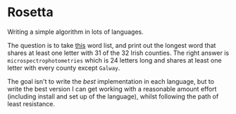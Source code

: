 # Rosetta

Writing a simple algorithm in lots of languages.

The question is to take [this](https://norvig.com/ngrams/enable1.txt) word list, and print out the longest word that shares at least one letter with 31 of the 32 Irish counties. The right answer is `microspectrophotometries` which is 24 letters long and shares at least one letter with every county except `Galway`.

The goal isn't to write the *best* implementation in each language, but to write the best version I can get working with a reasonable amount effort (including install and set up of the language), whilst following the path of least resistance.
